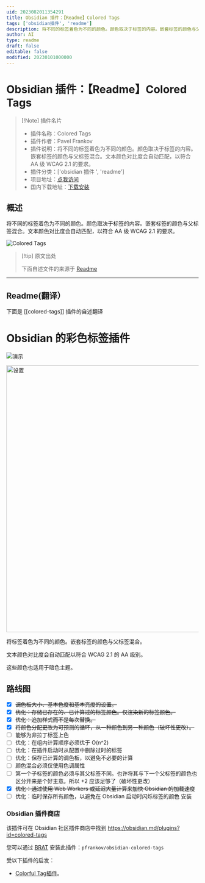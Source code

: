```yaml
---
uid: 2023082011354291
title: Obsidian 插件：【Readme】Colored Tags
tags: ['obsidian插件', 'readme']
description: 将不同的标签着色为不同的颜色。颜色取决于标签的内容。嵌套标签的颜色与父标签混合。文本颜色对比度会自动匹配，以符合AA级WCAG 2.1的要求。
author: AI
type: readme
draft: false
editable: false
modified: 20230101000000
---
```


# Obsidian 插件：【Readme】Colored Tags

> [!Note] 插件名片
> - 插件名称：Colored Tags
> - 插件作者：Pavel Frankov
> - 插件说明：将不同的标签着色为不同的颜色。颜色取决于标签的内容。嵌套标签的颜色与父标签混合。文本颜色对比度会自动匹配，以符合 AA 级 WCAG 2.1 的要求。
> - 插件分类：['obsidian 插件 ', 'readme']
> - 项目地址：[点我访问](https://github.com/pfrankov/obsidian-colored-tags)
> - 国内下载地址：[下载安装](https://pkmer.cn/products/plugin/pluginMarket/?colored-tags)

## 概述

将不同的标签着色为不同的颜色。颜色取决于标签的内容。嵌套标签的颜色与父标签混合。文本颜色对比度会自动匹配，以符合 AA 级 WCAG 2.1 的要求。

![Colored Tags](https://cdn.pkmer.cn/covers/colored-tags.gif!pkmer)

> [!tip] 原文出处
>
>下面自述文件的来源于 [Readme](https://ghproxy.net/https://raw.githubusercontent.com/pfrankov/obsidian-colored-tags/master/README.md)
>

---

## Readme(翻译）

下面是 [[colored-tags]] 插件的自述翻译

# Obsidian 的彩色标签插件

![演示](https://github.com/pfrankov/obsidian-colored-tags/assets/584632/b9aacb23-1433-4775-8142-5af223634f62)

<img width="700" alt="设置" src="https://github.com/pfrankov/obsidian-colored-tags/assets/584632/829b84da-ff37-460c-9daf-5b110c414fe3">

将标签着色为不同的颜色。嵌套标签的颜色与父标签混合。

文本颜色对比度会自动匹配以符合 WCAG 2.1 的 AA 级别。

这些颜色也适用于暗色主题。

## 路线图

- [x] ~~调色板大小、基本色度和基本亮度的设置。~~
- [x] ~~优化：存储已存在的、已计算过的标签颜色。仅渲染新的标签颜色。~~
- [x] ~~优化：追加样式而不是每次替换。~~
- [x] ~~将颜色分配更改为可预测的循环，从一种颜色到另一种颜色（破坏性更改）。~~
- [ ] 能够为非拉丁标签上色
- [ ] 优化：在组内计算顺序必须优于 O(n^2)
- [ ] 优化：在插件启动时从配置中删除过时的标签
- [ ] 优化：保存已计算的调色板，以避免不必要的计算
- [ ] 颜色混合必须仅使用色调属性
- [ ] 第一个子标签的颜色必须与其父标签不同。也许将其与下一个父标签的颜色也区分开来是个好主意。所以 +2 应该足够了（破坏性更改）
- [x] ~~优化：通过使用 Web Workers 或延迟大量计算来加快 Obsidian 的加载速度~~
- [ ] 优化：临时保存所有颜色，以避免在 Obsidian 启动时闪烁标签的颜色
安装

### Obsidian 插件商店

该插件可在 Obsidian 社区插件商店中找到 <https://obsidian.md/plugins?id=colored-tags>

您可以通过 [BRAT](https://obsidian.md/plugins?id=obsidian42-brat) 安装此插件：`pfrankov/obsidian-colored-tags`

受以下插件的启发：

- [Colorful Tag插件](https://github.com/rien7/obsidian-colorful-tag)。




